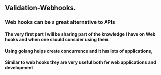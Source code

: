 ## Validation-Webhooks.
###  Web hooks can be a great alternative to APIs
#### The very first part I will be sharing part of the knowledge I have on Web hooks and when one should consider using them. 
#### Using golang helps create concurrence and it has lots of applications,
#### Similar to web hooks they are very useful both for web applications and development


